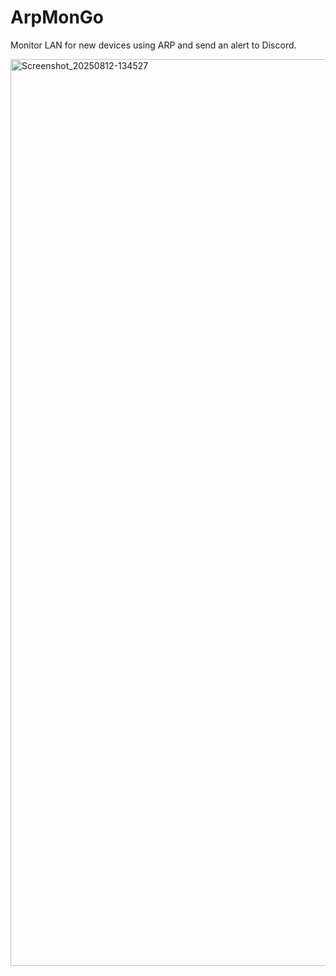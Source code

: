 # ArpMonGo
Monitor LAN for new devices using ARP and send an alert to Discord.

<img width="720" height="1451" alt="Screenshot_20250812-134527" src="https://github.com/user-attachments/assets/99f8e065-b966-491a-8cab-3bb694f52611" />

